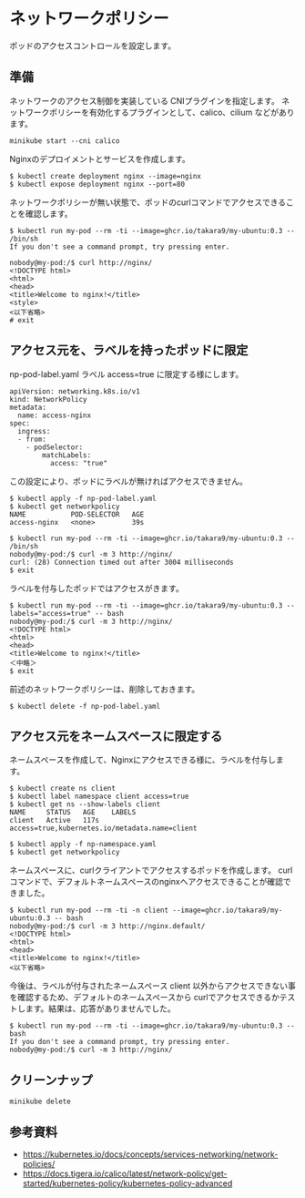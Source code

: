 # ネットワークポリシー
ポッドのアクセスコントロールを設定します。


## 準備
ネットワークのアクセス制御を実装している CNIプラグインを指定します。
ネットワークポリシーを有効化するプラグインとして、calico、cilium などがあります。
```
minikube start --cni calico
```

Nginxのデプロイメントとサービスを作成します。
```
$ kubectl create deployment nginx --image=nginx
$ kubectl expose deployment nginx --port=80
```

ネットワークポリシーが無い状態で、ポッドのcurlコマンドでアクセスできることを確認します。
```
$ kubectl run my-pod --rm -ti --image=ghcr.io/takara9/my-ubuntu:0.3 -- /bin/sh
If you don't see a command prompt, try pressing enter.

nobody@my-pod:/$ curl http://nginx/
<!DOCTYPE html>
<html>
<head>
<title>Welcome to nginx!</title>
<style>
<以下省略>
# exit
```


## アクセス元を、ラベルを持ったポッドに限定

np-pod-label.yaml ラベル access=true に限定する様にします。
```
apiVersion: networking.k8s.io/v1
kind: NetworkPolicy
metadata:
  name: access-nginx
spec:
  ingress:
  - from:
    - podSelector:
        matchLabels:
          access: "true"
```

この設定により、ポッドにラベルが無ければアクセスできません。
```
$ kubectl apply -f np-pod-label.yaml 
$ kubectl get networkpolicy
NAME           POD-SELECTOR   AGE
access-nginx   <none>         39s

$ kubectl run my-pod --rm -ti --image=ghcr.io/takara9/my-ubuntu:0.3 -- /bin/sh
nobody@my-pod:/$ curl -m 3 http://nginx/
curl: (28) Connection timed out after 3004 milliseconds
$ exit
```

ラベルを付与したポッドではアクセスがきます。
```
$ kubectl run my-pod --rm -ti --image=ghcr.io/takara9/my-ubuntu:0.3 --labels="access=true" -- bash
nobody@my-pod:/$ curl -m 3 http://nginx/
<!DOCTYPE html>
<html>
<head>
<title>Welcome to nginx!</title>
＜中略＞
$ exit
```

前述のネットワークポリシーは、削除しておきます。
```
$ kubectl delete -f np-pod-label.yaml 
```


## アクセス元をネームスペースに限定する
ネームスペースを作成して、Nginxにアクセスできる様に、ラベルを付与します。
```
$ kubectl create ns client
$ kubectl label namespace client access=true
$ kubectl get ns --show-labels client
NAME     STATUS   AGE    LABELS
client   Active   117s   access=true,kubernetes.io/metadata.name=client
```

```
$ kubectl apply -f np-namespace.yaml
$ kubectl get networkpolicy
```

ネームスペースに、curlクライアントでアクセスするポッドを作成します。
curlコマンドで、デフォルトネームスペースのnginxへアクセスできることが確認できました。
```
$ kubectl run my-pod --rm -ti -n client --image=ghcr.io/takara9/my-ubuntu:0.3 -- bash
nobody@my-pod:/$ curl -m 3 http://nginx.default/
<!DOCTYPE html>
<html>
<head>
<title>Welcome to nginx!</title>
<以下省略>
```

今後は、ラベルが付与されたネームスペース client 以外からアクセスできない事を確認するため、デフォルトのネームスペースから
curlでアクセスできるかテストします。結果は、応答がありませんでした。
```
$ kubectl run my-pod --rm -ti --image=ghcr.io/takara9/my-ubuntu:0.3 -- bash
If you don't see a command prompt, try pressing enter.
nobody@my-pod:/$ curl -m 3 http://nginx/

```


## クリーンナップ
```
minikube delete
```


## 参考資料
- https://kubernetes.io/docs/concepts/services-networking/network-policies/
- https://docs.tigera.io/calico/latest/network-policy/get-started/kubernetes-policy/kubernetes-policy-advanced
